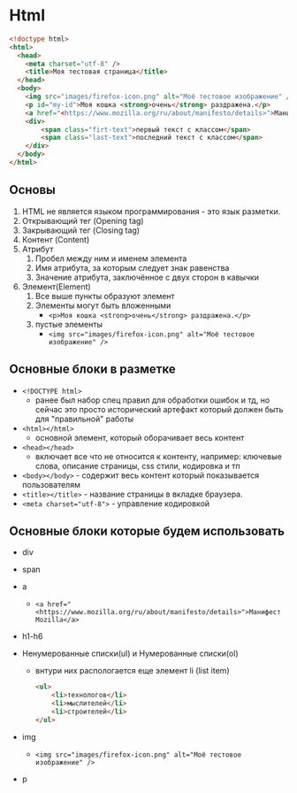 # Html

```html
<!doctype html>
<html>
  <head>
    <meta charset="utf-8" />
    <title>Моя тестовая страница</title>
  </head>
  <body>
    <img src="images/firefox-icon.png" alt="Моё тестовое изображение" />
    <p id="my-id">Моя кошка <strong>очень</strong> раздражена.</p>
    <a href="<https://www.mozilla.org/ru/about/manifesto/details>">Манифест Mozilla</a>
    <div>
        <span class="firt-text">первый текст с классом</span>
        <span class="last-text">последний текст с классом</span>
    </div>
  </body>
</html>
```

## Основы

1. HTML не является языком программирования -  это язык разметки.
2. Открывающий тег (Opening tag)
3. Закрывающий тег (Closing tag)
4. Контент (Content)
5. Атрибут
    1. Пробел между ним и именем элемента
    2. Имя атрибута, за которым следует знак равенства
    3. Значение атрибута, заключённое с двух сторон в кавычки
6. Элемент(Element)
    1. Все выше пункты образуют элемент
    2. Элементы могут быть вложенными
        - `<p>Моя кошка <strong>очень</strong> раздражена.</p>`
    3. пустые элементы
        - `<img src="images/firefox-icon.png" alt="Моё тестовое изображение" />`

## Основные блоки в разметке

- `<!DOCTYPE html>`
  - ранее был набор спец правил для обработки ошибок и тд, но сейчас это просто исторический артефакт который должен быть для "правильной" работы
- `<html></html>`
  - основной элемент, который оборачивает весь контент
- `<head></head>`
  - включает все что не относится к контенту, например: ключевые слова, описание страницы, css стили, кодировка и тп
- `<body></body>` - содержит весь контент который показывается пользователям
- `<title></title>` - название страницы в вкладке браузера.
- `<meta charset="utf-8">` - управление кодировкой

## Основные блоки которые будем использовать

- div
- span
- a
  - `<a href="<https://www.mozilla.org/ru/about/manifesto/details>">Манифест Mozilla</a>`
- h1-h6
- Ненумерованные списки(ul) и Нумерованные списки(ol)
  - внтури них распологается еще элемент li (list item)

      ```html
      <ul>
          <li>технологов</li>
          <li>мыслителей</li>
          <li>строителей</li>
      </ul>
      ```

- img
  - `<img src="images/firefox-icon.png" alt="Mоё тестовое изображение" />`
- p
